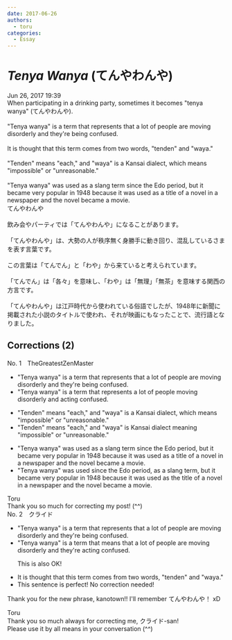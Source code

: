 ```yaml
---
date: 2017-06-26
authors:
  - toru
categories:
  - Essay
---
```


<h1 id="subject_show"><strong><em>Tenya Wanya</strong></em> (てんやわんや)</h1>
<div class="date">Jun 26, 2017 19:39</div>
<div id="post"><div id="body_show_ori">
When participating in a drinking party, sometimes it becomes "tenya wanya" (てんやわんや).<br/><br/>"Tenya wanya" is a term that represents that a lot of people are moving disorderly and they're being confused. <br/><br/>It is thought that this term comes from two words, "tenden" and "waya."<br/><br/>"Tenden" means "each," and "waya" is a Kansai dialect, which means "impossible" or "unreasonable."<br/><br/>"Tenya wanya" was used as a slang term since the Edo period, but it became very popular in 1948 because it was used as a title of a novel in a newspaper and the novel became a movie.
</div></div>

<!-- more -->

<div id="post_ja"><div id="body_show_mo">
てんやわんや<br/><br/>飲み会やパーティでは「てんやわんや」になることがあります。<br/><br/>「てんやわんや」は、大勢の人が秩序無く身勝手に動き回り、混乱しているさまを表す言葉です。<br/><br/>この言葉は「てんでん」と「わや」から来ていると考えられています。<br/><br/>「てんでん」は「各々」を意味し、「わや」は「無理」「無茶」を意味する関西の方言です。<br/><br/>「てんやわんや」は江戸時代から使われている俗語でしたが、1948年に新聞に掲載された小説のタイトルで使われ、それが映画にもなったことで、流行語となりました。
</div></div>

## Corrections (2)
<div id="block"><div class="first_name"> No. 1　<span class="just_name">TheGreatestZenMaster</span></div><div id="block2">
<ul class="correction_field">
<li class="incorrect">"Tenya wanya" is a term that represents that a lot of people are moving disorderly and they're being confused.</li>
<li class="corrected correct">
"Tenya wanya" is a term that represents a lot of people moving disorderly and acting confused.
</li>
</ul>
<ul class="correction_field">
<li class="incorrect">"Tenden" means "each," and "waya" is a Kansai dialect, which means "impossible" or "unreasonable."</li>
<li class="corrected correct">
"Tenden" means "each," and "waya" is Kansai dialect meaning "impossible" or "unreasonable."
</li>
</ul>
<ul class="correction_field">
<li class="incorrect">"Tenya wanya" was used as a slang term since the Edo period, but it became very popular in 1948 because it was used as a title of a novel in a newspaper and the novel became a movie.</li>
<li class="corrected correct">
"Tenya wanya" was used since the Edo period, as a slang term, but it became very popular in 1948 because it was used as the title of a novel in a newspaper and the novel became a movie.
</li>
</ul>
</div><div class="name"><span class="just_name">Toru</span><br>
Thank you so much for correcting my post! (^^)
</div>
</div>
<div id="block"><div class="first_name"> No. 2　<span class="just_name">クライド</span></div><div id="block2">
<ul class="correction_field">
<li class="incorrect">"Tenya wanya" is a term that represents that a lot of people are moving disorderly and they're being confused.</li>
<li class="corrected correct">
"Tenya wanya" is a term that <span class="f_blue">means</span> that a lot of people are moving disorderly and they're <span class="f_red">acting</span> confused.
<p class="correction_comment">This is also OK!</p>
</li>
</ul>
<ul class="correction_field">
<li class="incorrect">It is thought that this term comes from two words, "tenden" and "waya."</li>
<li class="corrected perfect">This sentence is perfect! No correction needed!</li>
</ul>
<p class="comment_small">
 Thank you for the new phrase, kanotown!! I'll remember てんやわんや！ xD
</p>

</div><div class="name"><span class="just_name">Toru</span><br>
Thank you so much always for correcting me, クライド-san!<br/>Please use it by all means in your conversation (^^)
</div>
</div>
